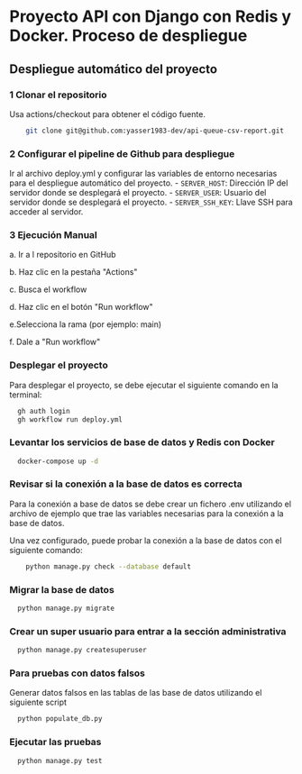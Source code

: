 
# Proyecto API con Django con Redis y Docker. Proceso de despliegue

## Despliegue automático del proyecto

### 1 Clonar el repositorio
Usa actions/checkout para obtener el código fuente.
```bash
    git clone git@github.com:yasser1983-dev/api-queue-csv-report.git
```
### 2 Configurar el pipeline de Github para despliegue
  Ir al archivo deploy.yml y configurar las variables de entorno necesarias para el despliegue automático del proyecto.
    - `SERVER_HOST`: Dirección IP del servidor donde se desplegará el proyecto.
    - `SERVER_USER`: Usuario del servidor donde se desplegará el proyecto.
    - `SERVER_SSH_KEY`: Llave SSH para acceder al servidor.

### 3 Ejecución Manual
a. Ir a l repositorio en GitHub

b. Haz clic en la pestaña "Actions"

c. Busca el workflow

d. Haz clic en el botón "Run workflow"

e.Selecciona la rama (por ejemplo: main)

f. Dale a "Run workflow"

### Desplegar el proyecto
  Para desplegar el proyecto, se debe ejecutar el siguiente comando en la terminal:
```bash
  gh auth login
  gh workflow run deploy.yml
```


### Levantar los servicios de base de datos y Redis con Docker
```bash
  docker-compose up -d
```

### Revisar si la conexión a la base de datos es correcta

Para la conexión  a base de datos se debe crear un fichero .env utilizando el archivo de ejemplo que trae las variables
necesarias para la conexión a la base de datos. 

Una vez configurado, puede probar la conexión a la base de datos con el siguiente comando:

```bash
    python manage.py check --database default
```

### Migrar la base de datos
```bash
  python manage.py migrate
```

### Crear un super usuario para entrar a la sección administrativa
```bash
  python manage.py createsuperuser 
```

### Para pruebas con datos falsos

Generar datos falsos en las tablas de las base de datos utilizando el siguiente script
```bash
  python populate_db.py
```

### Ejecutar las pruebas

```bash
  python manage.py test
```